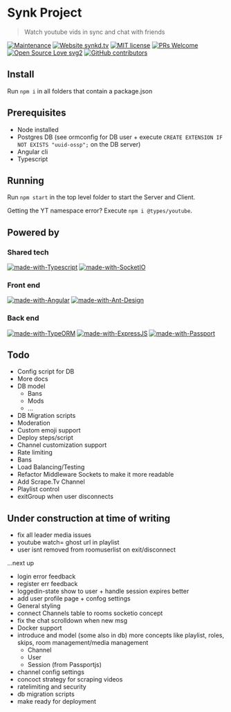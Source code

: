 # Synk Project

> Watch youtube vids in sync and chat with friends

[![Maintenance](https://img.shields.io/badge/Maintained%3F-yes-green.svg)](https://github.com/0x80085/synk/graphs/commit-activity) [![Website synkd.tv](https://img.shields.io/website-up-down-green-red/http/synkd.tv.svg)](https://synkd.tv/) [![MIT license](https://img.shields.io/badge/License-MIT-blue.svg)](https://lbesson.mit-license.org/) [![PRs Welcome](https://img.shields.io/badge/PRs-welcome-brightgreen.svg?style=flat)](http://makeapullrequest.com) [![Open Source Love svg2](https://badges.frapsoft.com/os/v2/open-source.svg?v=103)](https://github.com/ellerbrock/open-source-badges/) [![GitHub contributors](https://img.shields.io/github/contributors/0x80085/synk)](https://github.com/0x80085/synk/graphs/contributors/)

## Install 

Run `npm i` in all folders that contain a package.json

## Prerequisites

- Node installed
- Postgres DB (see ormconfig for DB user + execute `CREATE EXTENSION IF NOT EXISTS "uuid-ossp";` on the DB server)
- Angular cli
- Typescript

## Running 

Run `npm start` in the top level folder to start the Server and Client.

Getting the YT namespace error? Execute `npm i @types/youtube`.

## Powered by

### Shared tech

[![made-with-Typescript](https://img.shields.io/badge/Typescript-1f425f.svg)](https://www.typescriptlang.org/)
[![made-with-SocketIO](https://img.shields.io/badge/SocketIO-1f425f.svg)](https://socket.io/)

### Front end

[![made-with-Angular](https://img.shields.io/badge/Angular-1f425f.svg)](https://angular.io/) 
[![made-with-Ant-Design](https://img.shields.io/badge/Ant%20Design-1f425f.svg)](https://ng.ant.design/)

### Back end

[![made-with-TypeORM](https://img.shields.io/badge/TypeORM-1f425f.svg)](https://github.com/typeorm/typeorm) 
[![made-with-ExpressJS](https://img.shields.io/badge/ExpressJS-1f425f.svg)](https://expressjs.com/) 
[![made-with-Passport](https://img.shields.io/badge/Passport-1f425f.svg)](http://www.passportjs.org/)


## Todo 

- Config script for DB
- More docs
- DB model
    - Bans
    - Mods
    - ...
- DB Migration scripts
- Moderation 
- Custom emoji support
- Deploy steps/script
- Channel customization support
- Rate limiting
- Bans
- Load Balancing/Testing
- Refactor Middleware Sockets to make it more readable
- Add Scrape.Tv Channel
- Playlist control
- exitGroup when user disconnects


## Under construction at time of writing 

- fix all leader media issues
- youtube watch= ghost url in playlist
- user isnt removed from roomuserlist on exit/disconnect

...next up

- login error feedback
- register err feedback
- loggedin-state show to user + handle session expires better
- add user profile page + confog settings
- General styling
- connect Channels table to rooms socketio concept
- fix the chat scrolldown when new msg
- Docker support
- introduce and model (some also in db) more concepts like playlist, roles, skips, room management/media management
    - Channel
    - User
    - Session (from Passportjs)
- channel config settings
- concoct strategy for scraping videos
- ratelimiting and security
- db migration scripts
- make ready for deployment